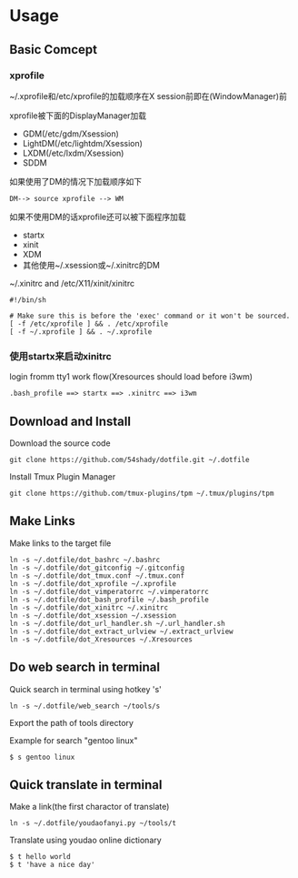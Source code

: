 # Usage

## Basic Comcept

### xprofile

~/.xprofile和/etc/xprofile的加载顺序在X session前即在(WindowManager)前

xprofile被下面的DisplayManager加载

- GDM(/etc/gdm/Xsession)
- LightDM(/etc/lightdm/Xsession)
- LXDM(/etc/lxdm/Xsession)
- SDDM

如果使用了DM的情况下加载顺序如下

	DM--> source xprofile --> WM

如果不使用DM的话xprofile还可以被下面程序加载

- startx
- xinit
- XDM
- 其他使用~/.xsession或~/.xinitrc的DM

~/.xinitrc and /etc/X11/xinit/xinitrc

	#!/bin/sh

	# Make sure this is before the 'exec' command or it won't be sourced.
	[ -f /etc/xprofile ] && . /etc/xprofile
	[ -f ~/.xprofile ] && . ~/.xprofile

### 使用startx来启动xinitrc

login fromm tty1 work flow(Xresources should load before i3wm)

	.bash_profile ==> startx ==> .xinitrc ==> i3wm

## Download and Install

Download the source code

	git clone https://github.com/54shady/dotfile.git ~/.dotfile

Install Tmux Plugin Manager

	git clone https://github.com/tmux-plugins/tpm ~/.tmux/plugins/tpm

## Make Links

Make links to the target file

	ln -s ~/.dotfile/dot_bashrc ~/.bashrc
	ln -s ~/.dotfile/dot_gitconfig ~/.gitconfig
	ln -s ~/.dotfile/dot_tmux.conf ~/.tmux.conf
	ln -s ~/.dotfile/dot_xprofile ~/.xprofile
	ln -s ~/.dotfile/dot_vimperatorrc ~/.vimperatorrc
	ln -s ~/.dotfile/dot_bash_profile ~/.bash_profile
	ln -s ~/.dotfile/dot_xinitrc ~/.xinitrc
	ln -s ~/.dotfile/dot_xsession ~/.xsession
	ln -s ~/.dotfile/dot_url_handler.sh ~/.url_handler.sh
	ln -s ~/.dotfile/dot_extract_urlview ~/.extract_urlview
	ln -s ~/.dotfile/dot_Xresources ~/.Xresources

## Do web search in terminal

Quick search in terminal using hotkey 's'

	ln -s ~/.dotfile/web_search ~/tools/s

Export the path of tools directory

Example for search "gentoo linux"

	$ s gentoo linux

## Quick translate in terminal

Make a link(the first charactor of translate)

	ln -s ~/.dotfile/youdaofanyi.py ~/tools/t

Translate using youdao online dictionary

	$ t hello world
	$ t 'have a nice day'
